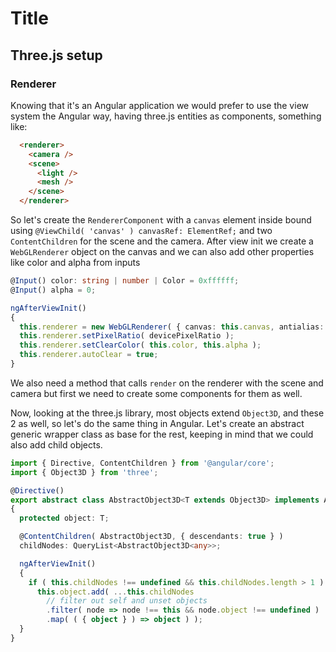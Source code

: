 # Title

## Three.js setup

### Renderer

Knowing that it's an Angular application we would prefer to use the view system the Angular way, having three.js entities as components, something like:
```html
  <renderer>
    <camera />
    <scene>
      <light />
      <mesh />
    </scene>
  </renderer>
```

So let's create the `RendererComponent` with a `canvas` element inside bound using   `@ViewChild( 'canvas' ) canvasRef: ElementRef;` and two `ContentChildren` for the scene and the camera. After view init we create a `WebGLRenderer` object on the canvas and we can also add other properties like color and alpha from inputs

```typescript
@Input() color: string | number | Color = 0xffffff;
@Input() alpha = 0;

ngAfterViewInit()
{
  this.renderer = new WebGLRenderer( { canvas: this.canvas, antialias: true, alpha: true } );
  this.renderer.setPixelRatio( devicePixelRatio );
  this.renderer.setClearColor( this.color, this.alpha );
  this.renderer.autoClear = true;
}
```
We also need a method that calls `render` on the renderer with the scene and camera but first we need to create some components for them as well. 

Now, looking at the three.js library, most objects extend `Object3D`, and these 2 as well, so let's do the same thing in Angular.
Let's create an abstract generic wrapper class as base for the rest, keeping in mind that we could also add child objects.

```typescript
import { Directive, ContentChildren } from '@angular/core';
import { Object3D } from 'three';

@Directive()
export abstract class AbstractObject3D<T extends Object3D> implements AfterViewInit
{
  protected object: T;

  @ContentChildren( AbstractObject3D, { descendants: true } ) 
  childNodes: QueryList<AbstractObject3D<any>>;

  ngAfterViewInit()
  {
    if ( this.childNodes !== undefined && this.childNodes.length > 1 )
      this.object.add( ...this.childNodes
        // filter out self and unset objects
        .filter( node => node !== this && node.object !== undefined )
        .map( ( { object } ) => object ) );
  }
}
```
